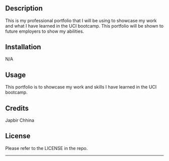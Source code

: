 # <Professional-Portfolio>

## Description

This is my professional portfolio that I will be using to showcase my work and what I have learned in the UCI bootcamp. This portfolio will be shown to future employers to show my abilities. 


## Installation
N/A

## Usage
This portfolio is to showcase my work and skills I have learned in the UCI bootcamp. 
## Credits

Japbir Chhina

## License

Please refer to the LICENSE in the repo.

---

